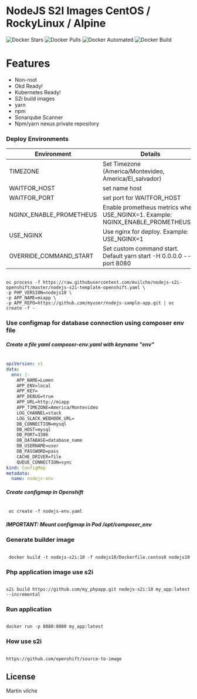 # NodeJS S2I Images CentOS / RockyLinux / Alpine

![Docker Stars](https://img.shields.io/docker/stars/mvilche/nodejs-s2i.svg)
![Docker Pulls](https://img.shields.io/docker/pulls/mvilche/nodejs-s2i.svg)
![Docker Automated](https://img.shields.io/docker/cloud/automated/mvilche/nodejs-s2i)
![Docker Build](https://img.shields.io/docker/cloud/build/mvilche/nodejs-s2i)


# Features

- Non-root
- Okd Ready!
- Kubernetes Ready!
- S2i build images
- yarn
- npm
- Sonarqube Scanner
- Npm/yarn nexus private repository

### Deploy Environments 


| Environment | Details |
| ------ | ------ |
| TIMEZONE | Set Timezone (America/Montevideo, America/El_salvador) |
| WAITFOR_HOST | set name host |
| WAITFOR_PORT | set port for WAITFOR_HOST |
| NGINX_ENABLE_PROMETHEUS | Enable prometheus metrics when USE_NGINX=1. Example: NGINX_ENABLE_PROMETHEUS=1 |
| USE_NGINX | Use nginx for deploy. Example: USE_NGINX=1 |
| OVERRIDE_COMMAND_START | Set custom command start. Default yarn start -H 0.0.0.0 --port 8080 |





```console

oc process -f https://raw.githubusercontent.com/mvilche/nodejs-s2i-openshift/master/nodejs-s2i-template-openshift.yaml \ 
-p PHP_VERSION=nodejs10 \
-p APP_NAME=miapp \ 
-p APP_REPO=https://github.com/myuser/nodejs-sample-app.git | oc create -f -

```



### Use configmap for database connection using composer env file

##### Create a file yaml composer-env.yaml with keyname "env"

```yaml

apiVersion: v1
data:
  env: |-
    APP_NAME=Lumen
    APP_ENV=local
    APP_KEY=
    APP_DEBUG=true
    APP_URL=http://miapp
    APP_TIMEZONE=America/Montevideo
    LOG_CHANNEL=stack
    LOG_SLACK_WEBHOOK_URL=
    DB_CONNECTION=mysql
    DB_HOST=mysql
    DB_PORT=3306
    DB_DATABASE=database_name
    DB_USERNAME=user
    DB_PASSWORD=pass
    CACHE_DRIVER=file
    QUEUE_CONNECTION=sync
kind: ConfigMap
metadata:
  name: nodejs-env

```

##### Create configmap in Openshift

```console

 oc create -f nodejs-env.yaml

```

##### IMPORTANT: Mount configmap in Pod /opt/composer_env




### Generate builder image

```console

 docker build -t nodejs-s2i:10 -f nodejs10/Dockerfile.centos8 nodejs10

```

### Php application image use s2i

```console

s2i build https://github.com/my_phpapp.git nodejs-s2i:10 my_app:latest --incremental

```


### Run application

```console

docker run -p 8080:8080 my_app:latest

```

### How use s2i

```console

https://github.com/openshift/source-to-image

```

License
----

Martin vilche
